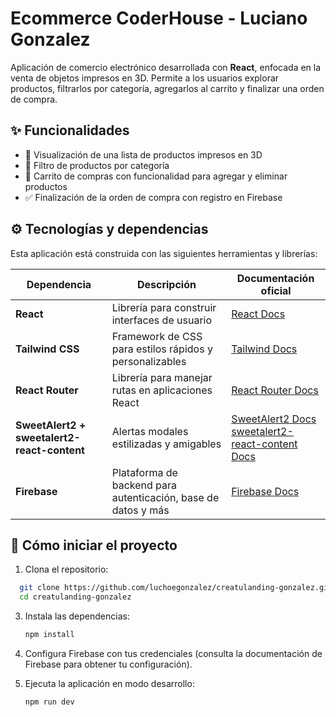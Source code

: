 # Ecommerce CoderHouse - Luciano Gonzalez

Aplicación de comercio electrónico desarrollada con **React**, enfocada en la venta de objetos impresos en 3D. Permite a los usuarios explorar productos, filtrarlos por categoría, agregarlos al carrito y finalizar una orden de compra.

## ✨ Funcionalidades

- 🧾 Visualización de una lista de productos impresos en 3D
- 📁 Filtro de productos por categoría
- 🛒 Carrito de compras con funcionalidad para agregar y eliminar productos
- ✅ Finalización de la orden de compra con registro en Firebase

## ⚙️ Tecnologías y dependencias

Esta aplicación está construida con las siguientes herramientas y librerías:

| Dependencia | Descripción | Documentación oficial |
|-------------|-------------|------------------------|
| **React** | Librería para construir interfaces de usuario | [React Docs](https://react.dev/) |
| **Tailwind CSS** | Framework de CSS para estilos rápidos y personalizables | [Tailwind Docs](https://tailwindcss.com/docs) |
| **React Router** | Librería para manejar rutas en aplicaciones React | [React Router Docs](https://reactrouter.com/en/main) |
| **SweetAlert2 + sweetalert2-react-content** | Alertas modales estilizadas y amigables | [SweetAlert2 Docs](https://sweetalert2.github.io/)<br>[sweetalert2-react-content Docs](https://github.com/sweetalert2/sweetalert2-react-content) |
| **Firebase** | Plataforma de backend para autenticación, base de datos y más | [Firebase Docs](https://firebase.google.com/docs) |

## 🚀 Cómo iniciar el proyecto

1. Clona el repositorio:
  ```bash
    git clone https://github.com/luchoegonzalez/creatulanding-gonzalez.git
    cd creatulanding-gonzalez
  ```

3.  Instala las dependencias:
    
    ```bash
    npm install
    
    ```
    
4.  Configura Firebase con tus credenciales (consulta la documentación de Firebase para obtener tu configuración).
    
5.  Ejecuta la aplicación en modo desarrollo:
    
    ```bash
    npm run dev
    
    ```
   